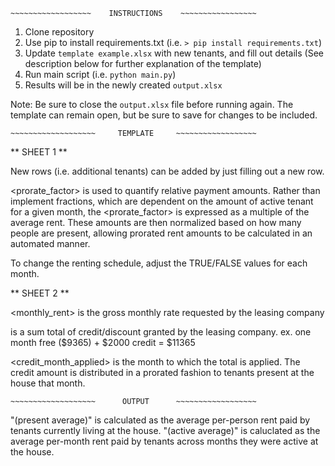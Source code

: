 
~~~~~~~~~~~~~~~~~~~~~~~~~~~~~~~~~~~~~~~~~~~~~~~~~~~~~~~
~~~~~~~~~~~~~~~~~~    INSTRUCTIONS    ~~~~~~~~~~~~~~~~~
~~~~~~~~~~~~~~~~~~~~~~~~~~~~~~~~~~~~~~~~~~~~~~~~~~~~~~~

1. Clone repository
2. Use pip to install requirements.txt (i.e. `> pip install requirements.txt`)
3. Update `template example.xlsx` with new tenants, and fill out details
   (See description below for further explanation of the template)
4. Run main script (i.e. `python main.py`)
5. Results will be in the newly created `output.xlsx`


Note:  Be sure to close the `output.xlsx` file before running again.  The template
       can remain open, but be sure to save for changes to be included.


~~~~~~~~~~~~~~~~~~~~~~~~~~~~~~~~~~~~~~~~~~~~~~~~~~~~~~~
~~~~~~~~~~~~~~~~~~~     TEMPLATE     ~~~~~~~~~~~~~~~~~~
~~~~~~~~~~~~~~~~~~~~~~~~~~~~~~~~~~~~~~~~~~~~~~~~~~~~~~~

** SHEET 1 **

New rows (i.e. additional tenants) can be added by just filling out a new row.

<prorate_factor> is used to quantify relative payment amounts.
Rather than implement fractions, which are dependent on the amount of active tenant for a given month,
the <prorate_factor> is expressed as a multiple of the average rent.  These amounts are then normalized
based on how many people are present, allowing prorated rent amounts to be calculated in an automated manner.


To change the renting schedule, adjust the TRUE/FALSE values for each month.


** SHEET 2 **

<monthly_rent> is the gross monthly rate requested by the leasing company

<credit> is a sum total of credit/discount granted by the leasing company.
ex. one month free ($9365) + $2000 credit = $11365

<credit_month_applied> is the month to which the total <credit> is applied.
The credit amount is distributed in a prorated fashion to tenants present at the house that month.

~~~~~~~~~~~~~~~~~~~~~~~~~~~~~~~~~~~~~~~~~~~~~~~~~~~~~~~
~~~~~~~~~~~~~~~~~~~      OUTPUT      ~~~~~~~~~~~~~~~~~~
~~~~~~~~~~~~~~~~~~~~~~~~~~~~~~~~~~~~~~~~~~~~~~~~~~~~~~~

"(present average)" is calculated as the average per-person rent paid by tenants currently living at the house.
"(active average)" is caluclated as the average per-month rent paid by tenants across months they were active at the house.
